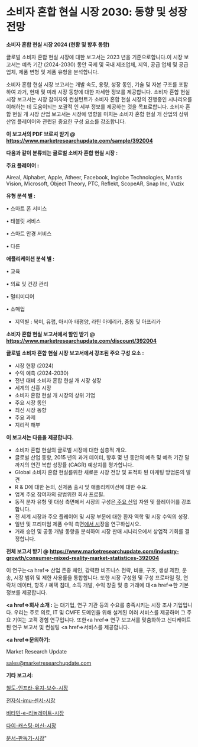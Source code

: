 # 소비자 혼합 현실 시장 2030: 동향 및 성장 전망

<strong>소비자 혼합 현실 시장 2024 (현황 및 향후 동향)</strong>

글로벌 소비자 혼합 현실 시장에 대한 보고서는 2023 년을 기준으로합니다.이 시장 보고서는 예측 기간 (2024-2030) 동안 국제 및 국내 제조업체, 지역, 공급 업체 및 공급 업체, 제품 변형 및 제품 유형을 분석합니다.

소비자 혼합 현실 시장 보고서는 개발 속도, 용량, 성장 동인, 기술 및 자본 구조를 포함하여 과거, 현재 및 미래 시장 동향에 대한 자세한 정보를 제공합니다. 소비자 혼합 현실 시장 보고서는 시장 참여자와 컨설턴트가 소비자 혼합 현실 시장의 진행중인 시나리오를 이해하는 데 도움이되는 포괄적 인 세부 정보를 제공하는 것을 목표로합니다. 소비자 혼합 현실 개 시장 산업 보고서는 시장에 영향을 미치는 소비자 혼합 현실 개 산업의 상위 산업 플레이어와 관련된 중요한 구성 요소를 강조합니다.



<strong>이 보고서의 PDF 브로셔 받기 @ <a href=https://www.marketresearchupdate.com/sample/392004>https://www.marketresearchupdate.com/sample/392004</a></strong>



<strong>다음과 같이 분류되는 글로벌 소비자 혼합 현실 시장 :</strong>



<strong>주요 플레이어 :</strong>

Aireal, Alphabet, Apple, Atheer, Facebook, Inglobe Technologies, Mantis Vision, Microsoft, Object Theory, PTC, Reflekt, ScopeAR, Snap Inc, Vuzix



<strong>유형 분석 별 :</strong>

• 스마트 폰 서비스

• 태블릿 서비스

• 스마트 안경 서비스

• 다른



<strong>애플리케이션 분석 별 :</strong>

• 교육

• 의료 및 건강 관리

• 멀티미디어

• 소매업

<ul>
  <li>지역별 : 북미, 유럽, 아시아 태평양, 라틴 아메리카, 중동 및 아프리카</li>
</ul>


<strong>소비자 혼합 현실 보고서에서 할인 받기 @ <a href=https://www.marketresearchupdate.com/discount/392004>https://www.marketresearchupdate.com/discount/392004</a></strong>



<strong>글로벌 소비자 혼합 현실 시장 보고서에서 강조된 주요 구성 요소 :</strong>
<ul>
  <li>시장 현황 (2024)</li>
  <li>수익 예측 (2024-2030)</li>
  <li>전년 대비 소비자 혼합 현실 개 시장 성장</li>
  <li>세계의 신흥 시장</li>
  <li>소비자 혼합 현실 개 시장의 상위 기업</li>
  <li>주요 시장 동인</li>
  <li>최신 시장 동향</li>
  <li>주요 과제</li>
  <li>지리적 해부</li>
</ul>


<strong>이 보고서는 다음을 제공합니다.</strong>
<ul>
  <li>소비자 혼합 현실의 글로벌 시장에 대한 심층적 개요.</li>
  <li>글로벌 산업 동향, 2015 년의 과거 데이터, 향후 몇 년 동안의 예측 및 예측 기간 말까지의 연간 복합 성장률 (CAGR) 예상치를 평가합니다.</li>
  <li>Global 소비자 혼합 현실를위한 새로운 시장 전망 및 표적화 된 마케팅 방법론의 발견</li>
  <li>R &amp; D에 대한 논의, 신제품 출시 및 애플리케이션에 대한 수요.</li>
  <li>업계 주요 참여자의 광범위한 회사 프로필.</li>
  <li>동적 분자 유형 및 대상 측면에서 시장의 구성은<a href=> 주요 산</a>업 자원 및 플레이어를 강조합니다.</li>
  <li>전 세계 시장과 주요 플레이어 및 시장 부문에 대한 환자 역학 및 시장 수익의 성장.</li>
  <li>일반 및 프리미엄 제품 수익 측면<a href=>에서 시</a>장을 연구하십시오.</li>
  <li>거래 승인 및 공동 개발 동향을 분석하여 시장 판매 시나리오에서 상업적 기회를 결정합니다.</li>
</ul>



<strong>전체 보고서 받기 @ <a href=https://www.marketresearchupdate.com/industry-growth/consumer-mixed-reality-market-statistices-392004>https://www.marketresearchupdate.com/industry-growth/consumer-mixed-reality-market-statistices-392004</a></strong>

이 연구는<a href=> 산업 존중</a> 체인, 강력한 비즈니스 전략, 비용, 구조, 생성 제한, 운송, 시장 범위 및 제한 사용률을 통합합니다. 또한 시장 구성원 및 구성 프로파일 링, 연락처 데이터, 항목 / 혜택 침대, 소득 개발, 수익 창출 및 총 거래에 대<a href=>한 기본 </a>정보를 제공합니다.



<strong><a href=>회사 소</a>개 :</strong>
는 대기업, 연구 기관 등의 수요를 충족시키는 시장 조사 기업입니다. 우리는 주로 의료, IT 및 CMFE 도메인을 위해 설계된 여러 서비스를 제공하며 그 주요 기여는 고객 경험 연구입니다. 또한<a href=> 연구 보</a>고서를 맞춤화하고 신디케이트 된 연구 보고서 및 컨설팅 <a href=>서비스</a>를 제공합니다.



<strong><a href=>문의하기:</a></strong>

Market Research Update

sales@marketresearchupdate.com



<strong>기타 보고서:</strong>

<a href=https://www.linkedin.com/pulse/철도-인프라-유지-보수-시장-현재-및-미래-성장-2029-survey-spotlight-pro-24-analysis/>철도-인프라-유지-보수-시장</a>

<a href=https://www.linkedin.com/pulse/전자식-imu-센서-시장-현재-및-미래-성장-2029-survey-savvy-insights-360-analysis-4tbtf/>전자식-imu-센서-시장</a>

<a href=https://www.linkedin.com/pulse/비타민-e-리놀레이트-시장-경쟁-분석-및-성장-잠재력-2029-eouuf/>비타민-e-리놀레이트-시장</a>

<a href=https://www.linkedin.com/pulse/다이-캐스팅-머신-시장-규모-및-성장-2023-consumer-connection-compendium-ana-mmouf/>다이-캐스팅-머신-시장</a>

<a href=https://www.linkedin.com/pulse/문서-판독기-시장-동향-및-성장-전망-analytics-avenue-adventures-24-ana-jvbtf/>문서-판독기-시장</a>"
